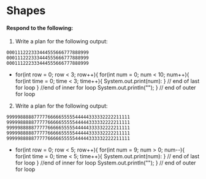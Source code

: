 # Shapes
#### Respond to the following:

1. Write a plan for the following output:
```
000111222333444555666777888999
000111222333444555666777888999
000111222333444555666777888999
```
  * for(int row = 0; row < 3; row++){
        for(int num = 0; num < 10; num++){
            for(int time = 0; time < 3; time++){
                System.out.print(num):
            } // end of last for loop
        } //end of inner for loop
        System.out.println("");
   } // end of outer for loop
        

2. Write a plan for the following output:
```
999998888877777666665555544444333332222211111
999998888877777666665555544444333332222211111
999998888877777666665555544444333332222211111
999998888877777666665555544444333332222211111
999998888877777666665555544444333332222211111
```
  * for(int row = 0; row < 5; row++){
        for(int num = 9; num > 0; num--){
            for(int time = 0; time < 5; time++){
                System.out.print(num):
            } // end of last for loop
        } //end of inner for loop
        System.out.println("");
   } // end of outer for loop
